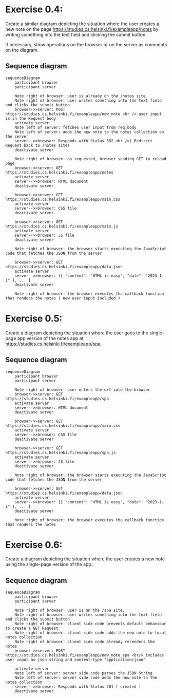# Exercise 0.4:
Create a similar diagram depicting the situation where the user creates a new note on the page https://studies.cs.helsinki.fi/exampleapp/notes by writing something into the text field and clicking the submit button.

If necessary, show operations on the browser or on the server as comments on the diagram.

## Sequence diagram

```mermaid
sequenceDiagram
    participant browser
    participant server
    
    Note right of browser: user is already on the /notes site 
    Note right of browser: user writes something into the text field and clicks the submit button
    browser->>server: POST https://studies.cs.helsinki.fi/exampleapp/new_note <br /> user input is in the Request body
    activate server
    Note left of server: fetches user input from req.body
    Note left of server: adds the new note to the notes collection on the server
    server-->>browser: Responds with Status 302 <br />( Redirect Request back to /notes site)
    deactivate server

    Note right of browser: as requested, browser sending GET to reload page  
    browser->>server: GET https://studies.cs.helsinki.fi/exampleapp/notes
    activate server
    server-->>browser: HTML document
    deactivate server
    
    browser->>server: GET https://studies.cs.helsinki.fi/exampleapp/main.css
    activate server
    server-->>browser: CSS file
    deactivate server
    
    browser->>server: GET https://studies.cs.helsinki.fi/exampleapp/main.js
    activate server
    server-->>browser: JS file
    deactivate server
    
    Note right of browser: the browser starts executing the JavaScript code that fetches the JSON from the server
    
    browser->>server: GET https://studies.cs.helsinki.fi/exampleapp/data.json
    activate server
    server-->>browser: [{ "content": "HTML is easy", "date": "2023-1-1" }, ... ]
    deactivate server    

    Note right of browser: the browser executes the callback function that renders the notes ( new user input included )
```

# Exercise 0.5:
Create a diagram depicting the situation where the user goes to the single-page app version of the notes app at https://studies.cs.helsinki.fi/exampleapp/spa.

## Sequence diagram

```mermaid
sequenceDiagram
    participant browser
    participant server
    
    Note right of browser: user enters the url into the browser  
    browser->>server: GET https://studies.cs.helsinki.fi/exampleapp/spa
    activate server
    server-->>browser: HTML document
    deactivate server
    
    browser->>server: GET https://studies.cs.helsinki.fi/exampleapp/main.css
    activate server
    server-->>browser: CSS file
    deactivate server
    
    browser->>server: GET https://studies.cs.helsinki.fi/exampleapp/spa.js
    activate server
    server-->>browser: JS file
    deactivate server
    
    Note right of browser: the browser starts executing the JavaScript code that fetches the JSON from the server
    
    browser->>server: GET https://studies.cs.helsinki.fi/exampleapp/data.json
    activate server
    server-->>browser: [{ "content": "HTML is easy", "date": "2023-1-1" }, ... ]
    deactivate server    

    Note right of browser: the browser executes the callback function that renders the notes
```

# Exercise 0.6:
Create a diagram depicting the situation where the user creates a new note using the single-page version of the app.

## Sequence diagram

```mermaid
sequenceDiagram
    participant browser
    participant server
    
    Note right of browser: user is on the /spa site, 
    Note right of browser: user writes something into the text field and clicks the submit button
    Note right of browser: client side code prevents default behaviour to create a GET Request
    Note right of browser: client side code adds the new note to local notes collection
    Note right of browser: client side code already rerenders the notes
    browser->>server: POST https://studies.cs.helsinki.fi/exampleapp/new_note_spa <br/> includes user input as json string and content-type "application/json"
 
    activate server
    Note left of server: server side code parses the JSON String
    Note left of server: server side code adds the new note to the notes collection
    server-->>browser: Responds with Status 201 ( created )
    deactivate server
```